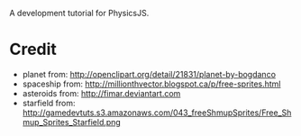 A development tutorial for PhysicsJS.


Credit
======

* planet from: http://openclipart.org/detail/21831/planet-by-bogdanco
* spaceship from: http://millionthvector.blogspot.ca/p/free-sprites.html
* asteroids from: http://fimar.deviantart.com
* starfield from: http://gamedevtuts.s3.amazonaws.com/043_freeShmupSprites/Free_Shmup_Sprites_Starfield.png